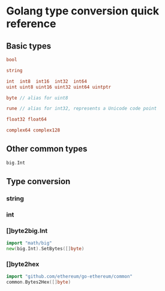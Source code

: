 # Golang type conversion quick reference

## Basic types
``` go
bool

string

int  int8  int16  int32  int64
uint uint8 uint16 uint32 uint64 uintptr

byte // alias for uint8

rune // alias for int32, represents a Unicode code point

float32 float64

complex64 complex128
```

## Other common types
``` go
big.Int
```

## Type conversion

### string

### int

### []byte2big.Int
``` go
import "math/big"
new(big.Int).SetBytes([]byte) 
```

### []byte2hex
``` go
import "github.com/ethereum/go-ethereum/common"
common.Bytes2Hex([]byte)
```

